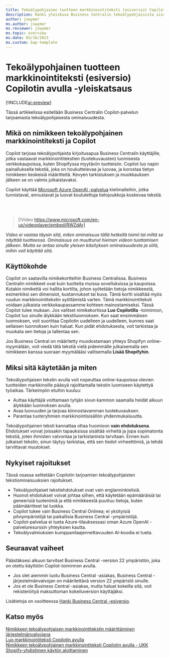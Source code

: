 ```yaml
---
title: Tekoälypohjainen tuotteen markkinointiteksti (esiversio) Copilotin avulla -yleiskatsaus
description: Hanki yleiskuva Business Centralin tekoälypohjaisista sisällönluontiominaisuuksista.
author: jswymer
ms.author: jswymer
ms.reviewer: jswymer
ms.topic: overview
ms.date: 03/16/2023
ms.custom: bap-template
---
```

# <a name="overview-of-ai-powered-item-marketing-text-preview-with-copilot"></a>Tekoälypohjainen tuotteen markkinointiteksti (esiversio) Copilotin avulla -yleiskatsaus

[!INCLUDE[ai-preview](includes/ai-preview.md)]

Tässä artikkelissa esitellään Business Centralin Copilot-palvelun tarjoamasta tekoälypohjaisesta ominaisuudesta.

## <a name="what-is-ai-powered-item-marketing-text-with-copilot"></a>Mikä on nimikkeen tekoälypohjainen markkinointiteksti ja Copilot

Copilot tarjoaa tekoälypohjaista kirjoitusapua Business Centralin käyttäjille, jotka vastaavat markkinointitekstien (tuotekuvausten) luomisesta verkkokaupoissa, kuten Shopifyssa myytäviin tuotteisiin. Copilot luo napin painalluksella tekstiä, joka on houkuttelevaa ja luovaa, ja korostaa tietyn nimikkeen keskeisiä määritteitä. Kevyen tarkistuksen ja muokkauksen jälkeen se on valmis julkaistavaksi.

Copilot käyttää [Microsoft Azure OpenAI -palvelua](/azure/cognitive-services/openai/overview) kielimalleihin, jotka tunnistavat, ennustavat ja luovat koulutettuja tietojoukkoja koskevaa tekstiä.

<br><br>  

> [!Video https://www.microsoft.com/en-us/videoplayer/embed/RWZdAr]

*Video ei vastaa täysin sitä, miten ominaisuus tällä hetkellä toimii tai miltä se näyttää tuotteessa. Ominaisuus on muuttunut hieman videon tuottamisen jälkeen. Mutta se antaa sinulle yleisen käsityksen ominaisuudesta ja siitä, mihin voit käyttää sitä*.
  
## <a name="where-its-used"></a>Käyttökohde

Copilot on saatavilla nimikekortteihin Business Centralissa. Business Centralin nimikkeet ovat kuin tuotteita muissa sovelluksissa ja kaupoissa. Kutakin nimikettä voi hallita kortilta, johon syötetään tietoja nimikkeestä, esimerkiksi sen dimensiot, kustannukset tai kuva. Tämä kortti sisältää myös ruudun markkinointitekstin syöttämistä varten. Tämä markkinointiteksti voidaan julkaista verkkokaupassamme kohteen mainostamiseksi. Tässä Copilot tulee mukaan. Jos valitset nimikekortissa **Luo Copilotilla** -toiminnon, Copilot luo sinulle älykkään tekstiluonnoksen. Kun saat ensimmäisen luonnoksen, voit suorittaa Copilotin uudelleen ja uudelleen, kunnes saat sellaisen luonnoksen kuin haluat. Kun pidät ehdotuksesta, voit tarkistaa ja muokata sen tietoja ja tallentaa sen.

Jos Business Central on määritetty muodostamaan yhteys Shopifyn online-myymälään, voit viedä tätä tekstiä vielä pidemmälle julkaisemalla sen nimikkeen kanssa suoraan myymälääsi valitsemalla **Lisää Shopifyhin**.

## <a name="why-and-how-to-use-it"></a>Miksi sitä käytetään ja miten

Tekoälypohjaisen tekstin avulla voit nopeuttaa online-kaupoissa olevien tuotteiden markkinoille pääsyä rajoittamalla tekstin luomiseen käytettyä työaikaa. Tärkeimpiin etuihin kuuluu:

- Auttaa käyttäjiä voittamaan tyhjän sivun kammon saamalla heidät alkuun älykkään luonnoksen avulla.
- Avaa luovuuden ja tarjoaa kiinnostavamman tuotekuvauksen.
- Parantaa tuoteryhmien markkinointisisällön yhdenmukaisuutta.

Tekoälypohjainen teksti kannattaa ottaa huomioon **vain ehdotuksena**. Ehdotukset voivat joissakin tapauksissa sisältää virheitä ja jopa sopimatonta tekstiä, joten ihmisten valvontaa ja tarkistamista tarvitaan. Ennen kuin julkaiset tekstin, sinun täytyy tarkistaa, että sen tiedot virheettömiä, ja tehdä tarvittavat muutokset.

## <a name="current-limitations"></a>Nykyiset rajoitukset

Tässä osassa selitetään Copilotin tarjoamien tekoälypohjaisten tekstiominaisuuksien rajoitukset.

- Tekoälypohjaiset tekstiehdotukset ovat vain englanninkielisiä.
- Huonot ehdotukset voivat johtaa siihen, että käytetään epämääräisiä tai geneerisiä tuotenimiä ja että nimikkeestä puuttuu tietoja, kuten päämääritteet tai luokka.
- Copilot tukee vain Business Central Onlinea; ei yksityisiä pilviympäristöjä tai paikallisia Business Central -ympäristöjä.
- Copilot-palvelua ei tueta Azure-tilauksessasi oman Azure OpenAI -palveluresurssin yhteyksien kautta.
- Tekoälyvalmiuksien kumppanilaajennettavuuden Al-koodia ei tueta.

## <a name="next-steps"></a>Seuraavat vaiheet

Päästäksesi alkuun tarvitset Business Central -version 22 ympäristön, joka on otettu käyttöön Copilot-toiminnon avulla.

- Jos olet aiemmin luotu Business Central -asiakas, Business Central -järjestelmänvalvojan on määritettävä version 22 ympäristö sinulle.
- Jos et ole Business Central -asiakas, mutta haluat kokeilla sitä, voit rekisteröityä maksuttoman kokeiluversion käyttäjäksi.

Lisätietoja on osoitteessa [Hanki Business Central -esiversio](ai-preview-getstarted.md).  

## <a name="see-also"></a>Katso myös

[Nimikkeen tekoälypohjaisen markkinointitekstin määrittäminen järjestelmänvalvojana](enable-ai.md)  
[Luo markkinointiteksti Copilotin avulla](item-marketing-text.md)  
[Nimikkeen tekoälypohjainen markkinointiteksti Copilotin avulla - UKK](ai-faq.md)  
[Shopify-yhdistimen käytön aloittaminen](shopify/get-started.md)  
